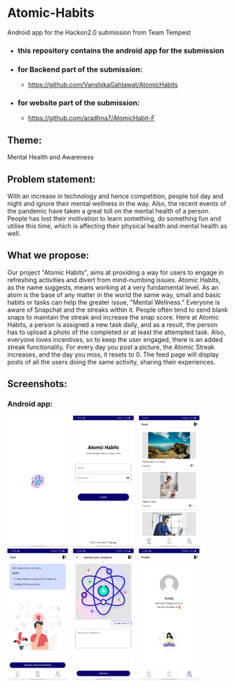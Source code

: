 # Atomic-Habits
Android app for the Hackon2.0 submission from Team Tempest

- ### this repository contains the android app for the submission

- ### for Backend part of the submission: 
  - https://github.com/VanshikaGahlawat/AtomicHabits
- ### for website part of the submission: 
  - https://github.com/aradhna7/AtomicHabit-F

## Theme:
Mental Health and Awareness

## Problem statement:
With an increase in technology and hence competition, people toil day and night and ignore their mental wellness in the way. Also, the recent events of the pandemic have taken a great toll on the mental health of a person. People has lost their motivation to learn something, do something fun and utilise this time, which is affecting their physical health and mental health as well.

## What we propose:
Our project "Atomic Habits", aims at providing a way for users to engage in refreshing activities and divert from mind-numbing issues. Atomic Habits, as the name suggests, means working at a very fundamental level. As an atom is the base of any matter in the world the same way, small and basic habits or tasks can help the greater issue, "Mental Wellness." Everyone is aware of Snapchat and the streaks within it. People often tend to send blank snaps to maintain the streak and increase the snap score. Here at Atomic Habits, a person is assigned a new task daily, and as a result, the person has to upload a photo of the completed or at least the attempted task. Also, everyone loves incentives, so to keep the user engaged, there is an added streak functionality. For every day you post a picture, the Atomic Streak increases, and the day you miss, it resets to 0. The feed page will display posts of all the users doing the same activity, sharing their experiences.

## Screenshots:
### Android app:
<img src="https://github.com/kshitijskumar/Atomic-Habits/blob/main/atomichabitsscreenshots/splash.jpg" height=300>&nbsp;&nbsp;
<img src="https://github.com/kshitijskumar/Atomic-Habits/blob/main/atomichabitsscreenshots/login.jpg" height=300>&nbsp;&nbsp;
<img src="https://github.com/kshitijskumar/Atomic-Habits/blob/main/atomichabitsscreenshots/feed.jpg" height=300>&nbsp;&nbsp;
<img src="https://github.com/kshitijskumar/Atomic-Habits/blob/main/atomichabitsscreenshots/task.jpg" height=300>&nbsp;&nbsp;
<img src="https://github.com/kshitijskumar/Atomic-Habits/blob/main/atomichabitsscreenshots/upload_task.jpg" height=300>&nbsp;&nbsp;
<img src="https://github.com/kshitijskumar/Atomic-Habits/blob/main/atomichabitsscreenshots/profile.jpg" height=300>&nbsp;&nbsp;
 
